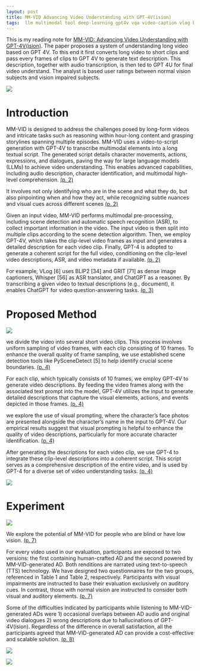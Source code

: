 ```yaml
---
layout: post
title: MM-VID Advancing Video Understanding with GPT-4V(ision)
tags:  llm multimodal tool deep-learning gpt4v vqa video-caption vlog blip2 grit whipser chatgpt gpt4
---
```


This is my reading note for [MM-VID: Advancing Video Understanding with GPT-4V(ision)](https://multimodal-vid.github.io/). The paper proposes a system of understanding long video based on GPT 4V. To this end it first converts long video to short clips and pass every frames of clips to GPT 4V to generate text description. This description, together with audio transcription, is then ted to GPT 4U for final video understand. The analyst is based user ratings between normal vision subjects and vision impaired subjects.

![](https://raw.githubusercontent.com/zhangtemplar/zhangtemplar.github.io/master/uPic/linMMVIDAdvancingVideo2023-1-x43-y107.png) 

# Introduction
MM-VID is designed to address the challenges posed by long-form videos and intricate tasks such as reasoning within hour-long content and grasping storylines spanning multiple episodes. MM-VID uses a video-to-script generation with GPT-4V to transcribe multimodal elements into a long textual script. The generated script details character movements, actions, expressions, and dialogues, paving the way for large language models (LLMs) to achieve video understanding. This enables advanced capabilities, including audio description, character identification, and multimodal high-level comprehension. [(p. 2)](zotero://open-pdf/library/items/5ZXSDC75?page=2&annotation=AVYUG44S)

It involves not only identifying who are in the scene and what they do, but also pinpointing when and how they act, while recognizing subtle nuances and visual cues across different scenes [(p. 2)](zotero://open-pdf/library/items/5ZXSDC75?page=2&annotation=27DR9LQY)

Given an input video, MM-VID performs multimodal pre-processing, including scene detection and automatic speech recognition (ASR), to collect important information in the video. The input video is then split into multiple clips according to the scene detection algorithm.  Then, we employ GPT-4V, which takes the clip-level video frames as input and generates a detailed description for each video clip. Finally, GPT-4 is adopted to generate a coherent script for the full video, conditioning on the clip-level video descriptions, ASR, and video metadata if available. [(p. 2)](zotero://open-pdf/library/items/5ZXSDC75?page=2&annotation=P3SZXMBH)

For example, VLog [6] uses BLIP2 [34] and GRIT [71] as dense image captioners, Whisper [56] as ASR translator, and ChatGPT as a reasoner. By transcribing a given video to textual descriptions (e.g., document), it enables ChatGPT for video question-answering tasks. [(p. 3)](zotero://open-pdf/library/items/5ZXSDC75?page=3&annotation=E58KRE42)

# Proposed Method
![](https://raw.githubusercontent.com/zhangtemplar/zhangtemplar.github.io/master/uPic/linMMVIDAdvancingVideo2023-3-x43-y559.png) 

we divide the video into several short video clips. This process involves uniform sampling of video frames, with each clip consisting of 10 frames. To enhance the overall quality of frame sampling, we use established scene detection tools like PySceneDetect [5] to help identify crucial scene boundaries. [(p. 4)](zotero://open-pdf/library/items/5ZXSDC75?page=4&annotation=PJ627P98)

For each clip, which typically consists of 10 frames, we employ GPT-4V to generate video descriptions. By feeding the video frames along with the associated text prompt into the model, GPT-4V utilizes the input to generate detailed descriptions that capture the visual elements, actions, and events depicted in those frames. [(p. 4)](zotero://open-pdf/library/items/5ZXSDC75?page=4&annotation=6LTL77UH)

we explore the use of visual prompting, where the character’s face photos are presented alongside the character’s name in the input to GPT-4V. Our empirical results suggest that visual prompting is helpful to enhance the quality of video descriptions, particularly for more accurate character identification. [(p. 4)](zotero://open-pdf/library/items/5ZXSDC75?page=4&annotation=F6JBLA59)

After generating the descriptions for each video clip, we use GPT-4 to integrate these clip-level descriptions into a coherent script. This script serves as a comprehensive description of the entire video, and is used by GPT-4 for a diverse set of video understanding tasks. [(p. 4)](zotero://open-pdf/library/items/5ZXSDC75?page=4&annotation=CHAH6NMS)

![](https://raw.githubusercontent.com/zhangtemplar/zhangtemplar.github.io/master/uPic/linMMVIDAdvancingVideo2023-4-x46-y544.png) 

# Experiment
![](https://raw.githubusercontent.com/zhangtemplar/zhangtemplar.github.io/master/uPic/linMMVIDAdvancingVideo2023-5-x43-y106.png) 

We explore the potential of MM-VID for people who are blind or have low vision. [(p. 7)](zotero://open-pdf/library/items/5ZXSDC75?page=7&annotation=BMRAHE8M)

For every video used in our evaluation, participants are exposed to two versions: the first containing human-crafted AD and the second powered by MM-VID-generated AD. Both renditions are narrated using text-to-speech (TTS) technology.  We have designed two questionnaires for the two groups, referenced in Table 1 and Table 2, respectively. Participants with visual impairments are instructed to base their evaluation exclusively on auditory cues. In contrast, those with normal vision are instructed to consider both visual and auditory elements. [(p. 7)](zotero://open-pdf/library/items/5ZXSDC75?page=7&annotation=IIQVT9IS)

Some of the difficulties indicated by participants while listening to MM-VID-generated ADs were 1) occasional overlaps between AD audio and original video dialogues 2) wrong descriptions due to hallucinations of GPT-4V(ision).  Regardless of the difference in overall satisfaction, all the participants agreed that MM-VID-generated AD can provide a cost-effective and scalable solution. [(p. 8)](zotero://open-pdf/library/items/5ZXSDC75?page=8&annotation=U9FAKNB4)

![](https://raw.githubusercontent.com/zhangtemplar/zhangtemplar.github.io/master/uPic/linMMVIDAdvancingVideo2023-8-x306-y467.png) 


![](https://raw.githubusercontent.com/zhangtemplar/zhangtemplar.github.io/master/uPic/linMMVIDAdvancingVideo2023-9-x299-y485.png) 
